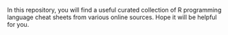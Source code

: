 In this repository, you will find a useful curated collection of R programming language cheat sheets from various online sources. 
Hope it will be helpful for you.
